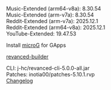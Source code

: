 Music-Extended (arm64-v8a): 8.30.54  
Music-Extended (arm-v7a): 8.30.54  
Reddit-Extended (arm-v7a): 2025.12.1  
Reddit-Extended (arm64-v8a): 2025.12.1  
YouTube-Extended: 19.47.53  

Install [microG](https://github.com/ReVanced/GmsCore/releases) for GApps  

[revanced-builder](https://github.com/geologically/revanced-builder)
  
CLI: j-hc/revanced-cli-5.0.0-all.jar  
Patches: inotia00/patches-5.10.1.rvp  
[Changelog](https://github.com/inotia00/revanced-patches/releases/tag/v5.10.1)  
